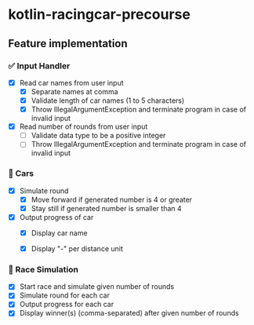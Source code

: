 # kotlin-racingcar-precourse
## Feature implementation

### ✅ Input Handler

- [x] Read car names from user input
    - [x] Separate names at comma
    - [x] Validate length of car names (1 to 5 characters)
    - [x] Throw IllegalArgumentException and terminate program in case of invalid input
- [x] Read number of rounds from user input
    - [ ] Validate data type to be a positive integer
    - [ ] Throw IllegalArgumentException and terminate program in case of invalid input

### 🚗 Cars
- [x] Simulate round
    - [x] Move forward if generated number is 4 or greater
    - [x] Stay still if generated number is smaller than 4
- [x] Output progress of car
    - [x] Display car name
    - [x] Display "-" per distance unit


### 🏁 Race Simulation
- [x] Start race and simulate given number of rounds
- [x] Simulate round for each car
- [x] Output progress for each car
- [x] Display winner(s) (comma-separated) after given number of rounds
